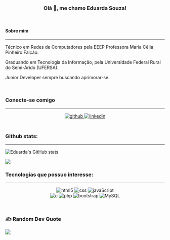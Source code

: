 <h3 align="center"> Olá 👋, me chamo Eduarda Souza!  </h3>
</br>

#### Sobre mim
___

<p>Técnico em Redes de Computadores pela EEEP Professora Maria Célia Pinheiro Falcão.</p>

<p>Graduando em Tecnologia da Informação, pela Universidade Federal Rural do Semi-Árido (UFERSA).</p>

<p>Junior Developer sempre buscando aprimorar-se.</p>
</br>

### Conecte-se comigo
___
<div align="center">
<a href="https://github.com/euduar-da" target="_blank">
<img src=https://img.shields.io/badge/github-%2324292e.svg?&style=for-the-badge&logo=github&logoColor=white alt=github style="margin-bottom: 5px;" />
</a>  
<a href="inkedin.com/in/maria-eduarda-souza-87923320b/" target="_blank">
<img src=https://img.shields.io/badge/linkedin-%231E77B5.svg?&style=for-the-badge&logo=linkedin&logoColor=white alt=linkedin style="margin-bottom: 5px;" />  
</a>
</div>
</br>

### Github stats:
___

![Eduarda's GitHub stats](https://github-readme-stats.vercel.app/api?username=euduar-da&show_icons=true&theme=dracula)

![](https://github-readme-stats.vercel.app/api/top-langs/?username=euduar-da&theme=github_dark&hide_border=false&include_all_commits=true&count_private=true&layout=compact)
</br>

### Tecnologias que possuo interesse:
___

<div align="center">

![html5](https://img.shields.io/badge/HTML5-E34F26?style=for-the-badge&logo=html5&logoColor=white)
![css](https://img.shields.io/badge/CSS3-1572B6?style=for-the-badge&logo=css3&logoColor=white)
![javaScript](https://img.shields.io/badge/JavaScript-323330?style=for-the-badge&logo=javascript&logoColor=F7DF1E) <br>
![c](https://img.shields.io/badge/C-00599C?style=for-the-badge&logo=c&logoColor=white)
![php](https://img.shields.io/badge/PHP-777BB4?style=for-the-badge&logo=php&logoColor=white)
![bootstrap](https://img.shields.io/badge/Bootstrap-563D7C?style=for-the-badge&logo=bootstrap&logoColor=white)
![MySQL](https://img.shields.io/badge/MySQL-00000F?style=for-the-badge&logo=mysql&logoColor=white)
</div>
</br>

### ✍️ Random Dev Quote
![](https://quotes-github-readme.vercel.app/api?type=horizontal&theme=radical)


